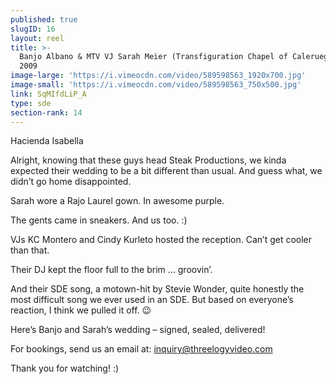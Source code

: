 ```yaml
---
published: true
slugID: 16
layout: reel
title: >-
  Banjo Albano & MTV VJ Sarah Meier (Transfiguration Chapel of Caleruega) March
  2009
image-large: 'https://i.vimeocdn.com/video/589598563_1920x700.jpg'
image-small: 'https://i.vimeocdn.com/video/589598563_750x500.jpg'
link: SqMIfdLiP_A
type: sde
section-rank: 14
---
```

Hacienda Isabella

Alright, knowing that these guys head Steak Productions, we kinda expected their wedding to be a bit different than usual. And guess what, we didn’t go home disappointed.

Sarah wore a Rajo Laurel gown. In awesome purple.

The gents came in sneakers. And us too. :)

VJs KC Montero and Cindy Kurleto hosted the reception. Can’t get cooler than that.

Their DJ kept the floor full to the brim … groovin’.

And their SDE song, a motown-hit by Stevie Wonder, quite honestly the most difficult song we ever used in an SDE. But based on everyone’s reaction, I think we pulled it off. 😉

Here’s Banjo and Sarah’s wedding – signed, sealed, delivered! 

For bookings, send us an email at: inquiry@threelogyvideo.com

Thank you for watching! :)
